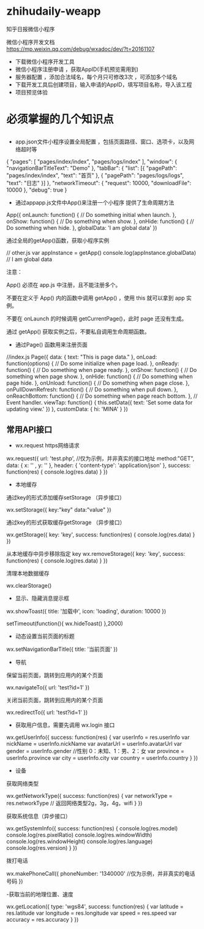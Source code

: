 # zhihudaily-weapp
知乎日报微信小程序


微信小程序开发文档  
https://mp.weixin.qq.com/debug/wxadoc/dev/?t=20161107

- 下载微信小程序开发工具
- 微信小程序注册申请 ，获取AppID(手机预览需用到)
- 服务器配置 ，添加合法域名，每个月只可修改3次 ，可添加多个域名
- 下载开发工具后创建项目，输入申请的AppID，填写项目名称，导入该工程
- 项目预览体验



# 必须掌握的几个知识点


## 

- app.json文件小程序设置全局配置 ，包括页面路径、窗口、选项卡，以及网络超时等

{
  "pages": [
    "pages/index/index",
    "pages/logs/index"
  ],
  "window": {
    "navigationBarTitleText": "Demo"
  },
  "tabBar": {
    "list": [{
      "pagePath": "pages/index/index",
      "text": "首页"
    }, {
      "pagePath": "pages/logs/logs",
      "text": "日志"
    }]
  },
  "networkTimeout": {
    "request": 10000,
    "downloadFile": 10000
  },
  "debug": true
}

- 通过appapp.js文件中App()来注册一个小程序  提供了生命周期方法

App({
  onLaunch: function() { 
    // Do something initial when launch.
  },
  onShow: function() {
      // Do something when show.
  },
  onHide: function() {
      // Do something when hide.
  },
  globalData: 'I am global data'
})



通过全局的getApp()函数，获取小程序实例

// other.js
var appInstance = getApp()
console.log(appInstance.globalData) // I am global data

注意：

App() 必须在 app.js 中注册，且不能注册多个。

不要在定义于 App() 内的函数中调用 getApp() ，使用 this 就可以拿到 app 实例。

不要在 onLaunch 的时候调用 getCurrentPage()，此时 page 还没有生成。

通过 getApp() 获取实例之后，不要私自调用生命周期函数。


- 通过Page() 函数用来注册页面

//index.js
Page({
  data: {
    text: "This is page data."
  },
  onLoad: function(options) {
    // Do some initialize when page load.
  },
  onReady: function() {
    // Do something when page ready.
  },
  onShow: function() {
    // Do something when page show.
  },
  onHide: function() {
    // Do something when page hide.
  },
  onUnload: function() {
    // Do something when page close.
  },
  onPullDownRefresh: function() {
    // Do something when pull down.
  },
  onReachBottom: function() {
    // Do something when page reach bottom.
  },
  // Event handler.
  viewTap: function() {
    this.setData({
      text: 'Set some data for updating view.'
    })
  },
  customData: {
    hi: 'MINA'
  }
})








## 常用API接口

- wx.request https网络请求

wx.request({
  url: 'test.php', //仅为示例，并非真实的接口地址
  method:"GET",
  data: {
     x: '' ,
     y: ''
  },
  header: {
      'content-type': 'application/json'
  },
  success: function(res) {
    console.log(res.data)
  }
})


- 本地缓存   

通过key的形式添加缓存setStorage （异步接口）  

wx.setStorage({
  key:"key"
  data:"value"
})

通过key的形式获取缓存getStorage  （异步接口）

wx.getStorage({
  key: 'key',
  success: function(res) {
      console.log(res.data)
  } 
})


从本地缓存中异步移除指定 key
wx.removeStorage({
  key: 'key',
  success: function(res) {
    console.log(res.data)
  } 
})

清理本地数据缓存

wx.clearStorage()



- 显示、隐藏消息提示框

wx.showToast({
  title: '加载中',
  icon: 'loading',
  duration: 10000
})

setTimeout(function(){
  wx.hideToast()
},2000)




- 动态设置当前页面的标题

wx.setNavigationBarTitle({
  title: '当前页面'
})



- 导航 

保留当前页面，跳转到应用内的某个页面

wx.navigateTo({
  url: 'test?id=1'
})

关闭当前页面，跳转到应用内的某个页面

wx.redirectTo({
  url: 'test?id=1'
})


- 获取用户信息，需要先调用 wx.login 接口

wx.getUserInfo({
  success: function(res) {
    var userInfo = res.userInfo
    var nickName = userInfo.nickName
    var avatarUrl = userInfo.avatarUrl
    var gender = userInfo.gender //性别 0：未知、1：男、2：女 
    var province = userInfo.province
    var city = userInfo.city
    var country = userInfo.country
  }
})



- 设备

获取网络类型

wx.getNetworkType({
  success: function(res) {
    var networkType = res.networkType // 返回网络类型2g，3g，4g，wifi
  }
})


获取系统信息（异步接口）

wx.getSystemInfo({
  success: function(res) {
    console.log(res.model)
    console.log(res.pixelRatio)
    console.log(res.windowWidth)
    console.log(res.windowHeight)
    console.log(res.language)
    console.log(res.version)
  }
})

拨打电话

wx.makePhoneCall({
  phoneNumber: '1340000' //仅为示例，并非真实的电话号码
})


-获取当前的地理位置、速度

wx.getLocation({
  type: 'wgs84',
  success: function(res) {
    var latitude = res.latitude
    var longitude = res.longitude
    var speed = res.speed
    var accuracy = res.accuracy
  }
})


